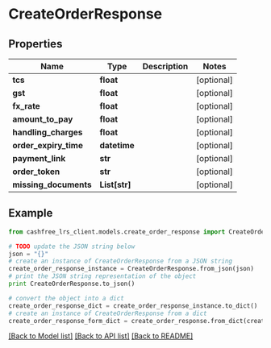 # CreateOrderResponse


## Properties
Name | Type | Description | Notes
------------ | ------------- | ------------- | -------------
**tcs** | **float** |  | [optional] 
**gst** | **float** |  | [optional] 
**fx_rate** | **float** |  | [optional] 
**amount_to_pay** | **float** |  | [optional] 
**handling_charges** | **float** |  | [optional] 
**order_expiry_time** | **datetime** |  | [optional] 
**payment_link** | **str** |  | [optional] 
**order_token** | **str** |  | [optional] 
**missing_documents** | **List[str]** |  | [optional] 

## Example

```python
from cashfree_lrs_client.models.create_order_response import CreateOrderResponse

# TODO update the JSON string below
json = "{}"
# create an instance of CreateOrderResponse from a JSON string
create_order_response_instance = CreateOrderResponse.from_json(json)
# print the JSON string representation of the object
print CreateOrderResponse.to_json()

# convert the object into a dict
create_order_response_dict = create_order_response_instance.to_dict()
# create an instance of CreateOrderResponse from a dict
create_order_response_form_dict = create_order_response.from_dict(create_order_response_dict)
```
[[Back to Model list]](../README.md#documentation-for-models) [[Back to API list]](../README.md#documentation-for-api-endpoints) [[Back to README]](../README.md)


